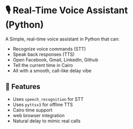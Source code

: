 # 🎙️ Real-Time Voice Assistant (Python)

A Simple, real-time voice assistant in Python that can:
- Recognize voice commands (STT)
- Speak back responses (TTS)
- Open Facebook, Gmail, LinkedIn, Github
- Tell the current time in Cairo
- All with a smooth, call-like delay vibe

## 🔧 Features
- Uses `speech_recognition` for STT
- Uses `pyttsx3` for offline TTS
- Cairo time support
- web browser integration
- Natural delay to mimic real calls
